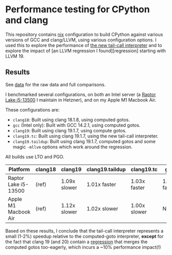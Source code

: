 # Performance testing for CPython and clang

This repository contains [nix][nix] configuration to build CPython
against various versions of GCC and clang/LLVM, using various
configuration options. I used this to explore the performance of [the
new tail-call interpreter][tailcall] and to explore the impact of [an
LLVM regression I found][regression] starting with LLVM 19.

[nix]: https://nixos.org/
[tailcall]: https://github.com/python/cpython/pull/128718

## Results

See [data](data/) for the raw data and full comparisons.

I benchmarked several configurations, on both an Intel server (a
[Raptor Lake i5-13500][intel] I maintain in Hetzner), and on my Apple
M1 Macbook Air.

[intel]: https://www.intel.com/content/www/us/en/products/sku/230580/intel-core-i513500-processor-24m-cache-up-to-4-80-ghz/specifications.html
[nix-config]: https://github.com/nelhage/cpython-interp-perf/

These configurations are:
- `clang18`: Built using clang 18.1.8, using computed gotos.
- `gcc` (Intel only): Built with GCC 14.2.1, using computed gotos.
- `clang19`: Built using clang 19.1.7, using compute gotos.
- `clang19.tc`: Built using clang 19.1.7, using the new tail-call interpreter.
- `clang19.taildup`: Built using clang 19.1.7, computed gotos and some magic `-mllvm` options which work around the regression.

All builds use LTO and PGO.

| Platform             | clang18 | clang19      | clang19.taildup | clang19.tc   | gcc          |
|----------------------|---------|--------------|-----------------|--------------|--------------|
| Raptor Lake i5-13500 | (ref)   | 1.09x slower | 1.01x faster    | 1.03x faster | 1.02x faster |
| Apple M1 Macbook Air | (ref)   | 1.12x slower | 1.02x slower    | 1.00x slower | N/A          |

Based on these results, I conclude that the tail-call interpreter
represents a small (1-2%) speedup relative to the computed-goto
interpreter, **except** for the fact that clang 19 (and 20) contain a
[regression][clang-bug] that merges the computed gotos too-eagerly,
which incurs a ~10% performance impact(!)

[clang-bug]: https://github.com/llvm/llvm-project/issues/106846
